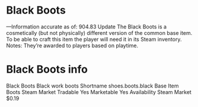 # Black Boots

—Information accurate as of: 904.83 Update
The Black Boots is a cosmetically (but not physically) different version of the common base item. To be able to craft this item the player will need it in its Steam inventory.
Notes:
They’re awarded to players based on playtime.
# Black Boots info

Black Boots
Black work boots
Shortname
shoes.boots.black
Base Item
Boots
Steam Market
Tradable
Yes
Marketable
Yes
Availability
Steam Market
$0.19
